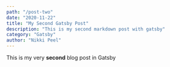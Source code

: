 ```yaml
---
path: "/post-two"
date: "2020-11-22"
title: "My Second Gatsby Post"
description: "This is my second markdown post with gatsby"
category: "Gatsby"
author: "Nikki Peel"
---
```


This is my very **second** blog post in Gatsby